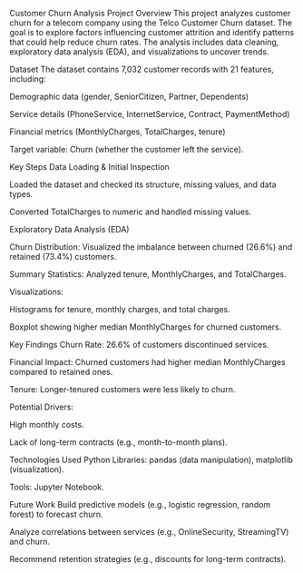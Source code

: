 Customer Churn Analysis
Project Overview
This project analyzes customer churn for a telecom company using the Telco Customer Churn dataset. The goal is to explore factors influencing customer attrition and identify patterns that could help reduce churn rates. The analysis includes data cleaning, exploratory data analysis (EDA), and visualizations to uncover trends.

Dataset
The dataset contains 7,032 customer records with 21 features, including:

Demographic data (gender, SeniorCitizen, Partner, Dependents)
    
Service details (PhoneService, InternetService, Contract, PaymentMethod)

Financial metrics (MonthlyCharges, TotalCharges, tenure)

Target variable: Churn (whether the customer left the service).

Key Steps
Data Loading & Initial Inspection

Loaded the dataset and checked its structure, missing values, and data types.

Converted TotalCharges to numeric and handled missing values.

Exploratory Data Analysis (EDA)

Churn Distribution: Visualized the imbalance between churned (26.6%) and retained (73.4%) customers.

Summary Statistics: Analyzed tenure, MonthlyCharges, and TotalCharges.

Visualizations:

Histograms for tenure, monthly charges, and total charges.

Boxplot showing higher median MonthlyCharges for churned customers.

Key Findings
Churn Rate: 26.6% of customers discontinued services.

Financial Impact: Churned customers had higher median MonthlyCharges compared to retained ones.

Tenure: Longer-tenured customers were less likely to churn.

Potential Drivers:

High monthly costs.

Lack of long-term contracts (e.g., month-to-month plans).

Technologies Used
Python Libraries: pandas (data manipulation), matplotlib (visualization).

Tools: Jupyter Notebook.

Future Work
Build predictive models (e.g., logistic regression, random forest) to forecast churn.

Analyze correlations between services (e.g., OnlineSecurity, StreamingTV) and churn.

Recommend retention strategies (e.g., discounts for long-term contracts).


